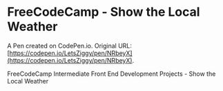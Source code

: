 # FreeCodeCamp - Show the Local Weather

A Pen created on CodePen.io. Original URL: [https://codepen.io/LetsZiggy/pen/NRbeyX](https://codepen.io/LetsZiggy/pen/NRbeyX).

FreeCodeCamp Intermediate Front End Development Projects - Show the Local Weather